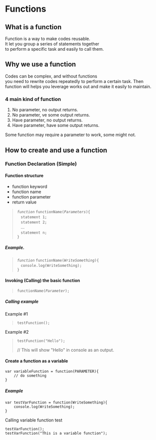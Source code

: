 # Functions


## What is a function
Function is a way to make codes reusable.  
It let you group a series of statements together  
to perform a specific task and easily to call them.

## Why we use a function
Codes can be complex, and without functions  
you need to rewrite codes repeatedly to perform a certain task.
Then function will helps you leverage works out
and make it easily to maintain.


### 4 main kind of function
1. No parameter, no output returns.
2. No parameter,
ve some output returns.
3. Have parameter, no output returns.
4. Have parameter, have some output returns.

Some function may require a parameter to work, some might not.

## How to create and use a function
### Function Declaration (Simple)  
#### Function structure
- function keyword  
- function name  
- function parameter  
- return value  

> *`function`* `functionName(`*`Parameters`*`){`  
> &nbsp;&nbsp;&nbsp;`statement 1;`  
> &nbsp;&nbsp;&nbsp;`statement 2;`  
> &nbsp;&nbsp;&nbsp;...  
> &nbsp;&nbsp;&nbsp;`statement n;`  
>`}`

##### Example.
> *`function`* `functionName(`*`WriteSomething`*`){`  
> &nbsp;&nbsp;&nbsp;`console.log(WriteSomething);`  
>`}`


#### Invoking (Calling) the basic function
> `functionName(`*`Parameter`*`);`


##### Calling example
Example #1
> ```
> testFunction();
> ```

Example #2
> ```
> testFunction("Hello");
> ```
> // This will show "Hello" in console as an output.

#### Create a function as a variable
```
var variableFunction = function(PARAMETER){
    // do something
}
```

##### Example

```
var testVarFunction = function(WriteSomething){
    console.log(WriteSomething);
}
```
Calling variable function test

```    
testVarFunction();
testVarFunction("This is a variable function");
```